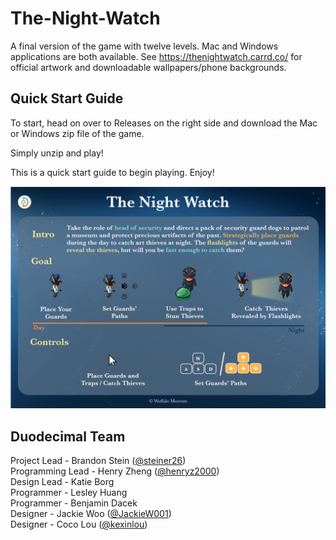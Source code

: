 # The-Night-Watch
A final version of the game with twelve levels. Mac and Windows applications are both available. See https://thenightwatch.carrd.co/ for official artwork and downloadable wallpapers/phone backgrounds.



## Quick Start Guide
To start, head on over to Releases on the right side and download the Mac or Windows zip file of the game.

Simply unzip and play!

This is a quick start guide to begin playing. Enjoy!

![alt text](https://github.com/JackieW001/The-Night-Watch/blob/main/TheNightWatchQuickStartGuide.png)

## Duodecimal Team
Project Lead - Brandon Stein ([@steiner26](https://github.com/steiner26))<br />
Programming Lead - Henry Zheng ([@henryz2000](https://github.com/henryz2000))<br />
Design Lead - Katie Borg <br />
Programmer - Lesley Huang <br />
Programmer - Benjamin Dacek <br />
Designer - Jackie Woo ([@JackieW001](https://github.com/JackieW001))<br />
Designer - Coco Lou ([@kexinlou](https://github.com/kexinlou))<br />
